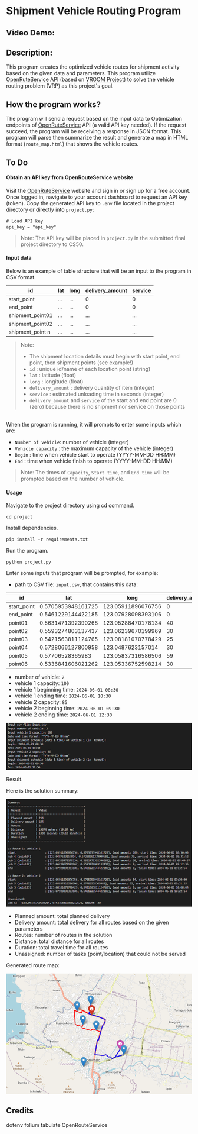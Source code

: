 # Shipment Vehicle Routing Program
## Video Demo:
## Description:
This program creates the optimized vehicle routes for shipment activity based on the given data and parameters. This program utilize [OpenRuteService](https://openrouteservice.org/) API (based on [VROOM Project](https://github.com/VROOM-Project/vroom)) to solve the vehicle routing problem (VRP) as this project's goal.

## How the program works?
The program will send a request based on the input data to Optimization endpoints of [OpenRuteService](https://openrouteservice.org/) API (a valid 
API key needed). If the request succeed, the program will be receiving a response in JSON format. This program will parse then summarize the result and generate a map in HTML format (`route_map.html`) that shows the vehicle routes.

## To Do
#### Obtain an API key from OpenRouteService website
Visit the [OpenRuteService](https://openrouteservice.org/) website and sign in or sign up for a free account. Once logged in, navigate to your account dashboard to request an API key (token). Copy the generated API key to `.env` 
file located in the project directory or directly into `project.py`:
```commandline
# Load API key
api_key = "api_key"
```
> Note: The API key will be placed in `project.py`  in the submitted final project directory to CS50.


#### Input data
Below is an example of table structure that will be an input to the program in CSV format.

| id               | lat                | long               | delivery_amount | service |
| ---------------- | ------------------ | ------------------ | --------------- | ------- |
| start_point      | ... | ... | 0               | 0       |
| end_point        | ... | ... | 0               | 0       |
| shipment_point01 | ... | ... | ...             | ...    |
| shipment_point02 | ... | ... | ...             | ...     |
| shipment_point n  | ...                | ...                | ...             | ...     |

> Note:
> * The shipment location details must begin with start point, end point, then shipment points (see example!)
> * `id` : unique id/name of each location point (string)
> * `lat` : latitude (float)
> * `long` : longitude (float)
> * `delivery_amount` : delivery quantity of item (integer)
> * `service` : estimated unloading time in seconds (integer)
> * `delivery_amount` and `service` of the start and end point are 0 (zero) because there is no shipment nor service on those points

<br>
When the program is running, it will prompts to enter some inputs which are:

* `Number of vehicle`: number of vehicle (integer)
* `Vehicle capacity` : the maximum capacity of the vehicle (integer)
* `Begin` : time when vehicle start to operate (YYYY-MM-DD HH:MM)
* `End` : time when vehicle finish to operate (YYYY-MM-DD HH:MM)
> Note: The times of `Capacity`, `Start time`, and `End time` will be prompted based on the number of vehicle. 

#### Usage
Navigate to the project directory using cd command.
```
cd project
```
Install dependencies.
```commandline
pip install -r requirements.txt
```
Run the program.
```
python project.py
```
Enter some inputs that program will be prompted, for example:
* path to CSV file: `input.csv`, that contains this data:

| id          | lat                | long               | delivery_amount | service |
| ----------- | ------------------ | ------------------ | --------------- | ------- |
| start_point | 0.5705953948161725 | 123.05911896076756 | 0               | 0       |
| end_point   | 0.5461229144422185 | 123.07928098393106 | 0               | 0       |
| point01     | 0.5631471392390268 | 123.05288470178134 | 40              | 1200    |
| point02     | 0.5593274803137437 | 123.06239670199969 | 30              | 900     |
| point03     | 0.5421563811124765 | 123.08181070778429 | 25              | 750     |
| point04     | 0.5728066127800958 | 123.0487623157014  | 30              | 900     |
| point05     | 0.57706528365983   | 123.05837316586506 | 59              | 1770    |
| point06     | 0.5336841606021262 | 123.05336752598214 | 30              | 900     |


* number of vehicle: `2`
* vehicle 1 capacity: `100`
* vehicle 1 beginning time: `2024-06-01 08:30`
* vehicle 1 ending time: `2024-06-01 10:30`
* vehicle 2 capacity: `85`
* vehicle 2 beginning time: `2024-06-01 09:30`
* vehicle 2 ending time: `2024-06-01 12:30`

![alt text](img/img001-input.png)

Result.

Here is the solution summary:

![alt text](img/img002-result.png)

* Planned amount: total planned delivery
* Delivery amount: total delivery for all routes based on the given parameters
* Routes: number of routes in the solution
* Distance: total distance for all routes
* Duration: total travel time for all routes
* Unassigned: number of tasks (point/location) that could not be served

Generated route map:

![alt text](img/img003-route_map.png)


## Credits
dotenv
folium
tabulate
OpenRouteService